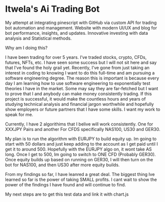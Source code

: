 # Itwela's Ai Trading Bot

My attempt at integrating pinescript with GitHub via custom API for trading bot automation and management. Website with modern UI/UX and blog for bot performance, insights, and updates. Innovative investing with data analysis and Statistical methods.


  Why am I doing this?
  
I have been trading for over 5 years. I’ve traded stocks, crypto, CFDs, futures, NFTs, etc. I have seen some success but I will not sit here and say that I’ve found the holy grail yet. Recently, I’ve gone from just taking an interest in coding to knowing I want to do this full-time and am pursuing a software engineering degree. The reason this is important is because every day I am learning how to use software engineering to exponentially test theories I have in the market. Some may say they are far-fetched but I want to prove that I and anybody can make money consistently trading. If this project is successful, it would make the countless hours and years of studying technical analysis and financial jargon worthwhile and hopefully show employers or future partners that I have some skills. I want my work to speak for me.


Currently, I have 2 algorithims that I belive will work consistently. One for XXXJPY Pairs and another For CFDS specifically NAS100, US30 and GER30.

My plan is to run the algorithm with EURJPY to build equity up. Im going to start with 50 dollars and just keep adding to the account as I get paid until I get it to around 500. Hopefully with the EURJPY algo on, it wont take AS long. Once I get to 500, Im going to switch to ONE CFD (Probably GER30). Once equity builds up based on running on GER30, I will then turn on the bot for NAS100, and then US30 after more equity builds.

From my findings so far, I have leanred a great deal. The biggest thing Ive learned so far is the power of taking SMALL profits. I cant wait to show the power of the findings I have found and will continue to find.


My next steps are to get this test data and link it with chart.js
